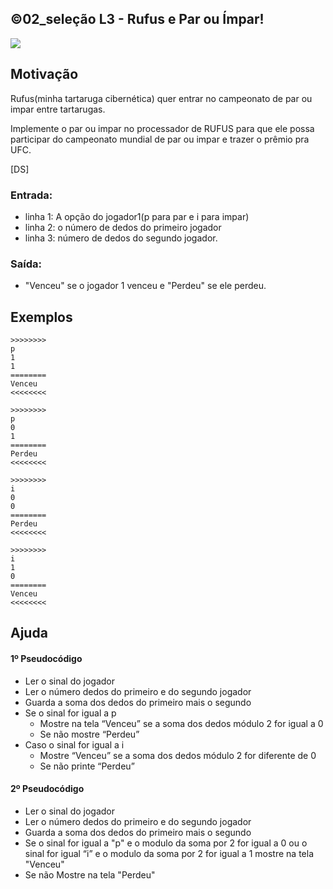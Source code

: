 ## ©02_seleção L3 - Rufus e Par ou Ímpar!


![](__capa.jpg)

## Motivação

Rufus(minha tartaruga cibernética) quer entrar no campeonato de par ou impar entre tartarugas.

Implemente o par ou impar no processador de RUFUS para que ele possa participar do campeonato
mundial de par ou impar e trazer o prêmio pra UFC.

[DS]

### Entrada:
* linha 1: A opção do jogador1(p para par e i para impar)
* linha 2: o número de dedos do primeiro jogador
* linha 3: número de dedos do segundo jogador.

### Saída:
* "Venceu" se o jogador 1 venceu e "Perdeu" se ele perdeu.

## Exemplos

```
>>>>>>>>
p
1
1
========
Venceu
<<<<<<<<

>>>>>>>>
p
0
1
========
Perdeu
<<<<<<<<

>>>>>>>>
i
0
0
========
Perdeu
<<<<<<<<

>>>>>>>>
i
1
0
========
Venceu
<<<<<<<<
```


## Ajuda
#### 1º Pseudocódigo

* Ler o sinal do jogador
* Ler o número dedos do primeiro e do segundo jogador
* Guarda a soma dos dedos do primeiro mais o segundo
* Se o sinal for igual a p
    * Mostre na tela “Venceu” se a soma dos dedos módulo 2 for igual a 0
    * Se não mostre “Perdeu”
* Caso o sinal for igual a i
    * Mostre “Venceu” se a soma dos dedos módulo 2 for diferente de 0
    * Se não printe “Perdeu”

#### 2º Pseudocódigo
* Ler o sinal do jogador
* Ler o número dedos do primeiro e do segundo jogador
* Guarda a soma dos dedos do primeiro mais o segundo
* Se o sinal for igual a "p" e o modulo da soma por 2 for igual a 0 
ou o sinal for igual “i” e o modulo da soma por 2 for igual a 1 mostre na tela "Venceu"
* Se não
Mostre na tela "Perdeu"

